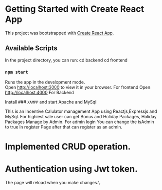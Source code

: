 # Getting Started with Create React App

This project was bootstrapped with [Create React App](https://github.com/facebook/create-react-app).

## Available Scripts

In the project directory, you can run:
cd backend
cd frontend
### `npm start`

Runs the app in the development mode.\
Open [http://localhost:3000](http://localhost:3000) to view it in your browser. For frontend 
Open [http://localhost:4000](http://localhost:4000)  For Backend

Install ### `XAMPP` and start Apache and MySql

This is an Incentive Calulator management App using Reactjs,Expressjs and MySql. For highiest sale user can get Bonus and Holiday Packages, Holiday Packages Manage by Admin.
For admin login You can change the isAdmin to true In register Page after that can register as an admin.
# Implemented CRUD operation.
# Authentication using Jwt token.

The page will reload when you make changes.\

